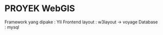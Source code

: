 PROYEK WebGIS
======
Framework yang dipake : YII
Frontend layout : w3layout -> voyage
Database : mysql
